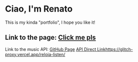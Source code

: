 # Ciao, I'm Renato

This is my kinda "portfolio", I hope you like it!

Link to the page:
[Click me pls](https://github.com/ReLoia/ReLoia.github.io)
-
Link to the music API: 
[GitHub Page](https://github.com/ReLoia/reloia_listen)
[API Direct Link](https://glitch-proxy.vercel.app/reloia-listen/ )https://glitch-proxy.vercel.app/reloia-listen/ 
